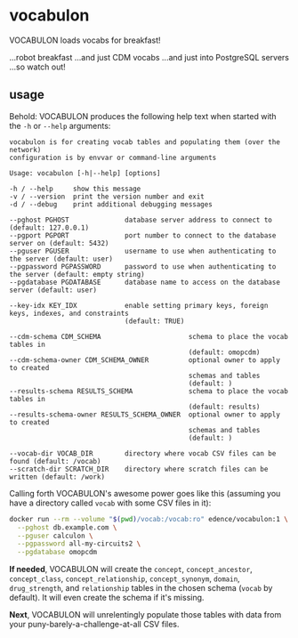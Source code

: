# vocabulon

VOCABULON loads vocabs for breakfast!

...robot breakfast ...and just CDM vocabs ...and just into PostgreSQL servers ...so watch out!

## usage

Behold: VOCABULON produces the following help text when started with the `-h` or `--help` arguments:

```
vocabulon is for creating vocab tables and populating them (over the network)
configuration is by envvar or command-line arguments

Usage: vocabulon [-h|--help] [options]

-h / --help     show this message
-v / --version  print the version number and exit
-d / --debug    print additional debugging messages

--pghost PGHOST              database server address to connect to (default: 127.0.0.1)
--pgport PGPORT              port number to connect to the database server on (default: 5432)
--pguser PGUSER              username to use when authenticating to the server (default: user)
--pgpassword PGPASSWORD      password to use when authenticating to the server (default: empty string)
--pgdatabase PGDATABASE      database name to access on the database server (default: user)

--key-idx KEY_IDX            enable setting primary keys, foreign keys, indexes, and constraints
                             (default: TRUE)

--cdm-schema CDM_SCHEMA                      schema to place the vocab tables in
                                             (default: omopcdm)
--cdm-schema-owner CDM_SCHEMA_OWNER          optional owner to apply to created
                                             schemas and tables
                                             (default: )
--results-schema RESULTS_SCHEMA              schema to place the vocab tables in
                                             (default: results)
--results-schema-owner RESULTS_SCHEMA_OWNER  optional owner to apply to created
                                             schemas and tables
                                             (default: )

--vocab-dir VOCAB_DIR        directory where vocab CSV files can be found (default: /vocab)
--scratch-dir SCRATCH_DIR    directory where scratch files can be written (default: /work)
```

Calling forth VOCABULON's awesome power goes like this (assuming you have a directory called `vocab` with some CSV files in it):

```sh
docker run --rm --volume "$(pwd)/vocab:/vocab:ro" edence/vocabulon:1 \
  --pghost db.example.com \
  --pguser calculon \
  --pgpassword all-my-circuits2 \
  --pgdatabase omopcdm
```

**If needed**, VOCABULON will create the `concept`, `concept_ancestor`, `concept_class`, `concept_relationship`, `concept_synonym`, `domain`, `drug_strength`, and `relationship` tables in the chosen schema (`vocab` by default). It will even create the schema if it's missing.

**Next**, VOCABULON will unrelentingly populate those tables with data from your puny-barely-a-challenge-at-all CSV files.
